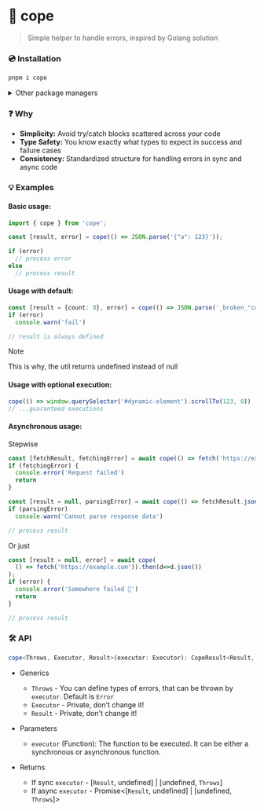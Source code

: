 # 👐 cope
> Simple helper to handle errors, inspired by Golang solution


### 💿 Installation
```bash
pnpm i cope
```
<details><summary>Other package managers</summary>

```bash
npm i cope
```
```bash
yarn add cope
```
</details>

### ❓ Why
- **Simplicity:** Avoid try/catch blocks scattered across your code
- **Type Safety:** You know exactly what types to expect in success and failure cases
- **Consistency:** Standardized structure for handling errors in sync and async code

### 💡 Examples

#### Basic usage:
```ts
import { cope } from 'cope';

const [result, error] = cope(() => JSON.parse('{"a": 123}'));

if (error)
  // process error
else
  // process result
```

#### Usage with default:
```ts
const [result = {count: 0}, error] = cope(() => JSON.parse('_broken_"count": 123}'));
if (error)
  console.warn('fail')

// result is always defined
```
> [!NOTE]  
> This is why, the util returns undefined instead of null

#### Usage with optional execution:
```ts
cope(() => window.querySelector('#dynamic-element').scrollTo(123, 0))
// ...guaranteed executions
```

#### Asynchronous usage:
Stepwise
```ts
const [fetchResult, fetchingError] = await cope(() => fetch('https://example.com'));
if (fetchingError) {
  console.error('Request failed')
  return
}

const [result = null, parsingError] = await cope(() => fetchResult.json());
if (parsingError)
  console.warn('Cannot parse response data')

// process result
```
Or just
```ts
const [result = null, error] = await cope(
  () => fetch('https://example.com')).then(d=>d.json())
);
if (error) {
  console.error('Somewhere failed 🌚')
  return
}

// process result
```


### 🛠️ API
```ts
cope<Throws, Executor, Result>(executor: Executor): CopeResult<Result, Throws>
```
- Generics
  - `Throws` - You can define types of errors, that can be thrown by `executor`. Default is `Error`
  - `Executor` - Private, don't change it!
  - `Result` - Private, don't change it!

- Parameters
  - `executor` (Function): The function to be executed. It can be either a synchronous or asynchronous function.

- Returns
  - If sync `executor` - [`Result`, undefined] | [undefined, `Throws`]
  - If async `executor` - Promise<[`Result`, undefined] | [undefined, `Throws`]>